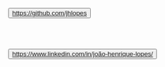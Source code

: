 
<!DOCTYPE html>
<html>
<head>
<title>Title of the document</title>
</head>

<body>

<button> <a> https://github.com/jhlopes </button>

<br>
<br>


<button> <a> https://www.linkedin.com/in/joão-henrique-lopes/ </button>

</body>

</html>
